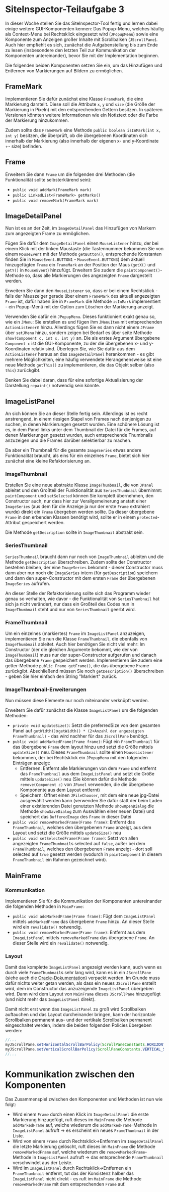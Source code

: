 # SiteInspector-Teilaufgabe 3

In dieser Woche stellen Sie das SiteInspector-Tool fertig und lernen dabei einige weitere GUI-Komponenten kennen: Das Popup-Menu, welches häufig als Context-Menu bei Rechtsklick eingesetzt wird (```JPopupMenu```) sowie eine Komponente zum Anzeigen großer Inhalte mit Scrollbalken (```JScrollPane```). Auch hier empfiehlt es sich, zunächst die Aufgabenstellung bis zum Ende zu lesen (insbesondere den letzten Teil zur Kommunikation der Komponenten untereinander), bevor Sie mit der Implementation beginnen.

Die folgenden beiden Komponenten setzen Sie ein, um das Hinzufügen und Entfernen von Markierungen auf Bildern zu ermöglichen.

## FrameMark

Implementieren Sie dafür zunächst eine Klasse ```FrameMark```, die eine Markierung darstellt. Diese soll die Attribute ```x```, ```y``` und ```size``` (die Größe der Markierung in Pixeln) mit den entsprechenden Gettern besitzen. In späteren Versionen könnten weitere Informationen wie ein Notiztext oder die Farbe der Markierung hinzukommen. 

Zudem sollte das ```FrameMark``` eine Methode ```public boolean isInMark(int x, int y)``` besitzen, die überprüft, ob die übergebenen Koordinaten sich innerhalb der Markierung (also innerhalb der eigenen x- und y-Koordinate +- size) befinden. 

## Frame

Erweitern Sie dann ```Frame``` um die folgenden drei Methoden (die Funktionalität sollte selbsterklärend sein):
* ```public void addMark(FrameMark mark)```
* ```public LinkedList<FrameMark> getMarks()```
* ```public void removeMark(FrameMark mark)```

## ImageDetailPanel

Nun ist es an der Zeit, im ```ImageDetailPanel``` das Hinzufügen von Markern zum angezeigten Frame zu ermöglichen.

Fügen Sie dafür dem ```ImageDetailPanel``` einen ```MouseListener``` hinzu, der bei einem Klick mit der linken Maustaste (die Tastennummer bekommen Sie von einem ```MouseEvent``` mit der Methode ```getButton()```, entsprechende Konstanten finden Sie in ```MouseEvent.BUTTON1``` - ```MouseEvent.BUTTON3```) dem aktuell hinzugefügten ```Frame``` ein ```FrameMark``` an der Position der Maus (```getX()``` und ```getY()``` in ```MouseEvent```) hinzufügt. Erweitern Sie zudem die ```paintComponent()```-Methode so, dass alle Markierungen des angezeigten ```Frame``` dargestellt werden.

Erweitern Sie dann den ```MouseListener``` so, dass er bei einem Rechtsklick - falls der Mauszeiger gerade über einem ```FrameMark``` des aktuell angezeigten ```Frame``` ist, dafür haben Sie in ```FrameMark``` die Methode ```isInMark``` implementiert - ein Popup-Menü mit der Option zum Löschen der Markierung anzeigt.

Verwenden Sie dafür ein ```JPopupMenu```. Dieses funktioniert exakt genau so, wie ein ```JMenu```: Sie erstellen es und fügen ihm ```JMenuItem``` mit entsprechenden ```ActionListener```n hinzu. Allerdings fügen Sie es dann nicht einem ```JFrame``` über ```setJMenu``` hinzu, sondern zeigen bei Bedarf es über seite Methode ```show(Component c, int x, int y)``` an. Die als erstes Argument übergebene ```Component c``` ist die GUI-Komponente, zu der die übergebenen x- und y-Koordinaten relativ sind. Überlegen Sie, wie Sie dafür aus dem ```ActionListener``` heraus an das ```ImageDetailPanel``` herankommen - es gibt mehrere Möglichkeiten, eine häufig verwendete Herangehensweise ist eine neue Methode ```getThis()``` zu implementieren, die das Objekt selber (also ```this```) zurückgibt.  

Denken Sie dabei daran, dass für eine sofortige Aktualisierung der Darstellung ```repaint()``` notwendig sein könnte.

## ImageListPanel

An sich können Sie an dieser Stelle fertig sein. Allerdings ist es recht anstrengend, in einem riesigen Stapel von Frames nach denjenigen zu suchen, in denen Markierungen gesetzt wurden. Eine schönere Lösung ist es, in dem Panel links unter dem Thumbnail der Datei für die Frames, auf denen Markierungen gesetzt wurden, auch entsprechende Thumbnails anzuzeigen und die Frames darüber selektierbar zu machen. 

Da aber ein Thumbnail für die gesamte ```ImageSeries``` etwas andere Funktionalität braucht, als eins für ein einzelnes ```Frame```, bietet sich hier zunächst eine kleine Refaktorisierung an.

### ImageThumbnail

Erstellen Sie eine neue abstrakte Klasse ```ImageThumbnail```, die von ```JPanel``` ableitet und den Großteil der Funktionalität aus ```SeriesThumbnail``` übernimmt: ```paintComponent``` und ```setSelected``` können Sie komplett übernehmen, den Constructor auch, nur dass hier zur Verallgemeinerung anstatt einer ```ImageSeries``` (aus dem für die Anzeige ja nur der erste ```Frame``` extrahiert wurde) direkt ein ```Frame``` übergeben werden sollte. Da dieser übergebene ```Frame``` in den erbenden Klassen benötigt wird, sollte er in einem ```protected```-Attribut gespeichert werden.

Die Methode ```getDescription``` sollte in ```ImageThumbnail``` abstrakt sein.

### SeriesThumbnail

```SeriesThumbnail``` braucht dann nur noch von ```ImageThumbnail``` ableiten und die Methode ```getDescription``` überschreiben. Zudem sollte der Constructor bestehen bleiben, der eine ```ImageSeries``` bekommt - dieser Constructor muss dann aber nur noch die ```ImageSeries``` intern (für ```getDescription```) speichern und dann den super-Constructor mit dem ersten ```Frame``` der übergebenen ```ImageSeries``` aufrufen.

An dieser Stelle der Refaktorisierung sollte sich das Programm wieder genau so verhalten, wie davor - die Funktionalität von ```SeriesThumbnail``` hat sich ja nicht verändert, nur dass ein Großteil des Codes nun in ```ImageThumbnail``` steht und nur von ```SeriesThumbnail``` geerbt wird.

### FrameThumbnail

Um ein einzelnes (markiertes) ```Frame``` im ```ImageListPanel``` anzuzeigen, implementieren Sie nun die Klasse ```FrameThumbnail```, die ebenfalls von ```ImageThumbnail``` ableitet. Auch hier benötigen Sie nicht viel mehr: Im Constructor (der die gleichen Argumente bekommt, wie der von ```ImageThumbnail```) muss nur der super-Constructor aufgerufen und danach das übergebene ```Frame``` gespeichert werden. Implementieren Sie zudem eine getter-Methode ```public Frame getFrame()```, die das übergebene Frame zurückgibt. Abschließend müssen Sie noch ```getDescription()``` überschreiben - geben Sie hier einfach den String "Markiert" zurück.

### ImageThumbnail-Erweiterungen

Nun müssen diese Elemente nur noch miteinander verknüpft werden.

Erweitern Sie dafür zunächst die Klasse ```ImageListPanel``` um die folgenden Methoden:

* ```private void updateSize()```: Setzt die preferredSize von dem gesamten Panel auf ```getWidth()```x```getWidth() * (2+Anzahl der angezeigten FrameThumbnail)``` - das wird nachher für das ```JScrollPane``` benötigt.
* ```public void addMarkedFrame(Frame frame)```: Fügt ein ```FrameThumbnail``` für das übergebene ```Frame``` dem layout hinzu und setzt die Größe mittels ```updateSize()``` neu. Dieses ```FrameThumbnail``` sollte einen ```MouseListener``` bekommen, der bei Rechtsklick ein ```JPopupMenu``` mit den folgenden Einträgen anzeigt: 
    * Entfernen: Entfernt alle Markierungen von dem ```Frame``` und entfernt das ```FrameThumbnail``` aus dem ```ImageListPanel```  und setzt die Größe mittels ```updateSize()``` neu (Sie können dafür die Methode ```remove(Component c)``` von ```JPanel``` verwenden, die die übergebene Komponente aus dem Layout entfernt)
    * Speichern: Öffnet einen ```JFileChooser```, mit dem eine neue jpg-Datei ausgewählt werden kann (verwenden Sie dafür statt der beim Laden einer existierenden Datei genutzten Methode ```showOpenDialog``` die Methode ```showSaveDialog``` zum Auswählen einer neuen Datei) und speichert das ```BufferedImage``` des ```Frame``` in dieser Datei
* ```public void removeMarkedFrame(Frame frame)```: Entfernt das ```FrameThumbnail```, welches den übergebenen ```Frame``` anzeigt, aus dem Layout und setzt die Größe mittels ```updateSize()``` neu
* ```public void setSelectedFrame(Frame frame)```: Setzt von allen angezeigten ```FrameThumbnail```s selected auf ```false```, außer bei dem ```FrameThumbnail```, welches den übergebenen ```Frame``` anzeigt - dort soll selected auf ```true``` gesetzt werden (wodurch in ```paintComponent``` in diesem ```FrameThumbnail``` ein Rahmen gezeichnet wird).

## MainFrame

### Kommunikation

Implementieren Sie für die Kommunikation der Komponenten untereinander die folgenden Methoden in ```MainFrame```:

* ```public void addMarkedFrame(Frame frame)```: Fügt dem ```ImageListPanel``` mittels ```addMarkedFrame``` das übergebene ```Frame``` hinzu. An dieser Stelle wird ein ```revalidate()``` notwendig.
* ```public void removeMarkedFrame(Frame frame)```: Entfernt aus dem ```ImageListPanel``` mittels ```removeMarkedFrame``` das übergebene ```Frame```. An dieser Stelle wird ein ```revalidate()``` notwendig.

### Layout

Damit das komplette ```ImageListPanel``` angezeigt werden kann, auch wenn es durch viele ```FrameThumbnail```s sehr lang wird, kann es in ein ```JScrollPane``` (siehe auch die [Oracle-Dokumentation](https://docs.oracle.com/javase/tutorial/uiswing/components/scrollpane.html)) verpackt werden. Im Grunde muss dafür nichts weiter getan werden, als dass ein neues ```JScrollPane``` erstellt wird, dem im Constructor das anzuzeigende ```ImageListPanel``` übergeben wird. Dann wird dem Layout von ```MainFrame``` dieses ```JScrollPane``` hinzugefügt (und nicht mehr das ```ImageListPanel``` direkt).

Damit nicht erst wenn das ```ImageListPanel``` zu groß wird Scrollbalken auftauchen und das Layout durcheinander bringen, kann der horizontale Scrollbalken permanent aus- und der vertikale Scrollbalken permanent eingeschaltet werden, indem die beiden folgenden Policies übergeben werden:

```java
//...
myJScrollPane.setHorizontalScrollBarPolicy(ScrollPaneConstants.HORIZONTAL_SCROLLBAR_NEVER);
myJScrollPane.setVerticalScrollBarPolicy(ScrollPaneConstants.VERTICAL_SCROLLBAR_ALWAYS);
//...
```

# Kommunikation zwischen den Komponenten

Das Zusammenspiel zwischen den Komponenten und Methoden ist nun wie folgt:

* Wird einem ```Frame``` durch einen Klick im ```ImageDetailPanel``` die erste Markierung hinzugefügt, ruft dieses im ```MainFrame``` die Methode ```addMarkedFrame``` auf, welche wiederum die ```addMarkedFrame```-Methode in ```ImageListPanel``` aufruft -> es erscheint ein neues ```FrameThumbnail``` in der Liste.
* Wird von einem ```Frame``` durch Rechtsklick->Entfernen im ```ImageDetailPanel``` die letzte Markierung gelöscht, ruft dieses im ```MainFrame``` die Methode ```removeMarkedFrame``` auf, welche wiederum die ```removeMarkedFrame```-Methode in ```ImageListPanel``` aufruft -> das entsprechende ```FrameThumbnail``` verschwindet aus der Leiste.
* Wird im ```ImageListPanel``` durch Rechtsklick->Entfernen ein ```FrameThumbnail``` entfernt, tut das der Konsistenz halber das ```ImageListPanel``` nicht direkt - es ruft im ```MainFrame``` die Methode ```removeMarkedFrame``` mit dem entsprechenden ```Frame``` auf.
